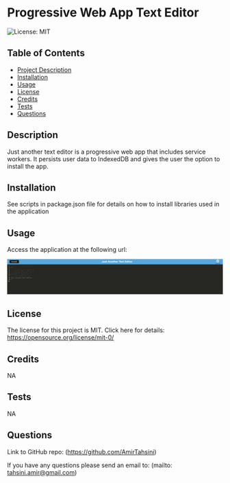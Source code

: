 # Progressive Web App Text Editor

![License: MIT](https://img.shields.io/badge/license-MIT-blue)

## Table of Contents

- [Project Description](#description)
- [Installation](#installation)
- [Usage](#usage)
- [License](#license)
- [Credits](#credits)
- [Tests](#tests)
- [Questions](#questions)

## Description

Just another text editor is a progressive web app that includes service workers. It persists user data to IndexedDB and gives the user the option to install the app.

## Installation

See scripts in package.json file for details on how to install libraries used in the application

## Usage

Access the application at the following url:

![J.A.T.E. homepage](./Screen%20Shot%202023-04-26%20at%203.09.12%20PM.png)

## License

The license for this project is MIT.
Click here for details: https://opensource.org/license/mit-0/

## Credits

NA

## Tests

NA

## Questions

Link to GitHub repo: (https://github.com/AmirTahsini)

If you have any questions please send an email to: (mailto: tahsini.amir@gmail.com)
